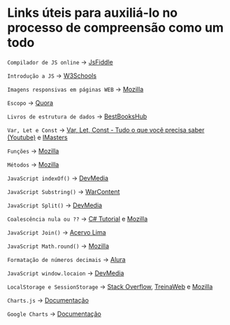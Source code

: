 # Links úteis para auxiliá-lo no processo de compreensão como um todo

`Compilador de JS online` -> [JsFiddle](https://jsfiddle.net/)

`Introdução a JS`  -> [W3Schools](https://www.w3schools.com/js/js_intro.asp)

`Imagens responsivas em páginas WEB` -> [Mozilla](https://developer.mozilla.org/pt-BR/docs/Learn/HTML/Multimedia_and_embedding/Responsive_images)

`Escopo` -> [Quora](https://pt.quora.com/O-que-%C3%A9-escopo-em-programa%C3%A7%C3%A3o)

`Livros de estrutura de dados` -> [BestBooksHub](https://bestbookshub.com/best-data-structures-books/)

`Var, Let e Const` -> [Var, Let, Const - Tudo o que você precisa saber
(Youtube)](https://www.youtube.com/watch?v=ZOx7iTnBqFQ) e [IMasters](https://imasters.com.br/front-end/o-que-e-o-let-no-javascript-es6)

`Funções` -> [Mozilla](https://developer.mozilla.org/pt-BR/docs/Web/JavaScript/Guide/Functions)

`Métodos` -> [Mozilla](https://developer.mozilla.org/pt-BR/docs/Web/JavaScript/Reference/Functions/Method_definitions)

`JavaScript indexOf()` -> [DevMedia](https://www.devmedia.com.br/javascript-indexof-encontrando-a-posicao-de-um-caractere-ou-string/39422)

`JavaScript Substring()` -> [WarContent](https://warcontent.com/substring-javascript/~)

`JavaScript Split()` -> [DevMedia](https://www.devmedia.com.br/javascript-split-dividindo-separando-strings/39254)

`Coalescência nula ou ??` -> [C# Tutorial](https://csharp.net-tutorials.com/pt/397/operadores/operador-de-coalescencia-nula/) e [Mozilla](https://developer.mozilla.org/pt-BR/docs/Web/JavaScript/Reference/Operators/Nullish_coalescing_operator)

`JavaScript Join()` -> [Acervo Lima](https://acervolima.com/metodo-javascript-array-join/)

`JavaScript Math.round()` -> [Mozilla](https://developer.mozilla.org/pt-BR/docs/Web/JavaScript/Reference/Global_Objects/Math/round)

`Formatação de números decimais` -> [Alura](https://www.alura.com.br/artigos/formatando-numeros-no-javascript)

`JavaScript window.locaion` -> [DevMedia](https://www.devmedia.com.br/javascript-redirect-redirecionando-o-usuario-com-window-location/39809)

`LocalStorage e SessionStorage` -> [Stack Overflow](https://pt.stackoverflow.com/questions/19384/diferen%C3%A7as-entre-localstorage-vs-sessionstorage), [TreinaWeb](https://www.treinaweb.com.br/blog/quando-usar-sessionstorage-e-localstorage) e [Mozilla](https://developer.mozilla.org/pt-BR/docs/Web/API/Window/sessionStorage)

`Charts.js`  -> [Documentação](https://www.chartjs.org/)

`Google Charts` -> [Documentação](https://developers.google.com/chart)



